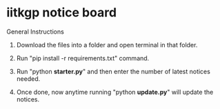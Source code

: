 # iitkgp notice board
General Instructions

1. Download the files into a folder and open terminal in that folder.

2. Run "pip install -r requirements.txt" command.

3. Run "python **starter.py**" and then enter the number of latest notices needed.

4. Once done, now anytime running "python **update.py**" will update the notices.